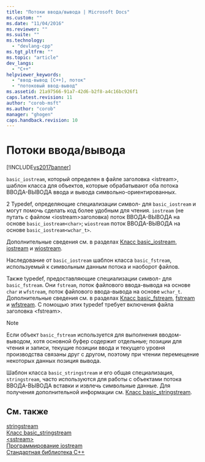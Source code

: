 ```yaml
---
title: "Потоки ввода/вывода | Microsoft Docs"
ms.custom: ""
ms.date: "11/04/2016"
ms.reviewer: ""
ms.suite: ""
ms.technology: 
  - "devlang-cpp"
ms.tgt_pltfrm: ""
ms.topic: "article"
dev_langs: 
  - "C++"
helpviewer_keywords: 
  - "ввод-вывод [C++], поток"
  - "потоковый ввод-вывод"
ms.assetid: 21a97566-91a7-42d6-b2f8-a4c16bc926f1
caps.latest.revision: 11
author: "corob-msft"
ms.author: "corob"
manager: "ghogen"
caps.handback.revision: 10
---
```

# Потоки ввода/вывода
[!INCLUDE[vs2017banner](../assembler/inline/includes/vs2017banner.md)]

`basic_iostream`, который определен в файле заголовка \<istream\>, шаблон класса для объектов, которые обрабатывают оба потока ВВОДА\-ВЫВОДА ввода и вывода символьно\-ориентированных.  
  
 2 Typedef, определяющие специализации символ\- для `basic_iostream` и могут помочь сделать код более удобным для чтения. `iostream` \(не путать с файлом \<iostream\>заголовка\) поток ВВОДА\-ВЫВОДА на основе `basic_iostream<char>`; `wiostream` поток ВВОДА\-ВЫВОДА на основе `basic_iostream<wchar_t>`.  
  
 Дополнительные сведения см. в разделах [Класс basic\_iostream](../standard-library/basic-iostream-class.md), [iostream](../Topic/iostream.md) и [wiostream](../Topic/wiostream.md).  
  
 Наследование от `basic_iostream` шаблон класса `basic_fstream`, используемый к символьным данным потока и наоборот файлов.  
  
 Также typedef, предоставляющие специализации символ\- для `basic_fstream`.  Они `fstream`, поток файлового ввода\-вывода на основе `char` и `wfstream`, поток файлового ввода\-вывода на основе `wchar_t`.  Дополнительные сведения см. в разделах [Класс basic\_fstream](../standard-library/basic-fstream-class.md), [fstream](../Topic/fstream.md) и [wfstream](../Topic/wfstream.md).  С помощью этих typedef требует включения файла заголовка \<fstream\>.  
  
> [!NOTE]
>  Если объект `basic_fstream` используется для выполнения вводом\-выводом, хотя основной буфер содержит отдельные; позиции для чтения и записи, текущие позиции ввода и текущего уровня производства связаны друг с другом, поэтому при чтении перемещение некоторых данных позиция вывода.  
  
 Шаблон класса `basic_stringstream` и его общая специализация, `stringstream`, часто используются для работы с объектами потока ВВОДА\-ВЫВОДА вставки и извлечь символьные данные.  Для получения дополнительной информации см. [Класс basic\_stringstream](../standard-library/basic-stringstream-class.md).  
  
## См. также  
 [stringstream](../Topic/stringstream.md)   
 [Класс basic\_stringstream](../standard-library/basic-stringstream-class.md)   
 [\<sstream\>](../standard-library/sstream.md)   
 [Программирование iostream](../Topic/iostream%20Programming.md)   
 [Стандартная библиотека C\+\+](../standard-library/cpp-standard-library-reference.md)